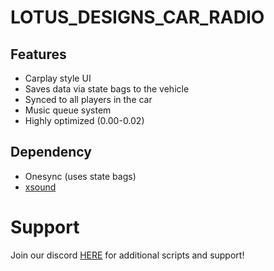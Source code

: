 # LOTUS_DESIGNS_CAR_RADIO

## Features

- Carplay style UI
- Saves data via state bags to the vehicle
- Synced to all players in the car
- Music queue system
- Highly optimized (0.00-0.02)

## Dependency

- Onesync (uses state bags)
- [xsound](https://github.com/Xogy/xsound)

# Support
Join our discord <a href='https://discord.gg/RMD3dvazUG'>HERE</a> for additional scripts and support!
